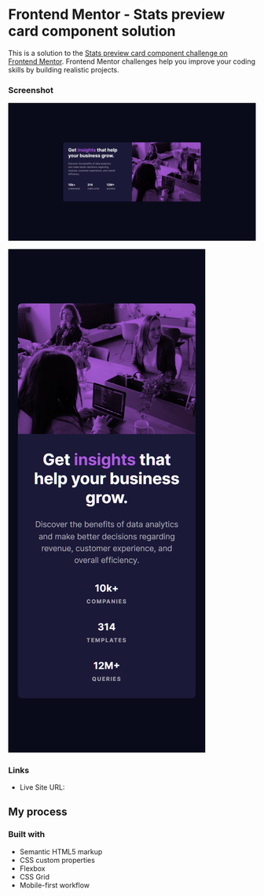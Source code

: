 # Frontend Mentor - Stats preview card component solution

This is a solution to the [Stats preview card component challenge on Frontend Mentor](https://www.frontendmentor.io/challenges/stats-preview-card-component-8JqbgoU62). Frontend Mentor challenges help you improve your coding skills by building realistic projects.

### Screenshot

![](./screenshots/desktop_design.png)

![](./screenshots/mobile_design.png)

### Links

- Live Site URL: [](https://mystifying-jang-9c7e0c.netlify.app/)

## My process

### Built with

- Semantic HTML5 markup
- CSS custom properties
- Flexbox
- CSS Grid
- Mobile-first workflow
